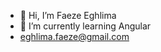 - 👋 Hi, I’m Faeze Eghlima
- 🌱 I’m currently learning Angular
- eghlima.faeze@gmail.com

<!---
faezeeghlima/faezeeghlima is a ✨ special ✨ repository because its `README.md` (this file) appears on your GitHub profile.
You can click the Preview link to take a look at your changes.
--->
